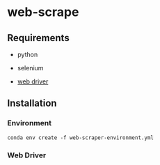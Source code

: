 # web-scrape

## Requirements
- python

- selenium

- [web driver](https://chromedriver.chromium.org/downloads)

## Installation

### Environment
```
conda env create -f web-scraper-environment.yml
```

### Web Driver
